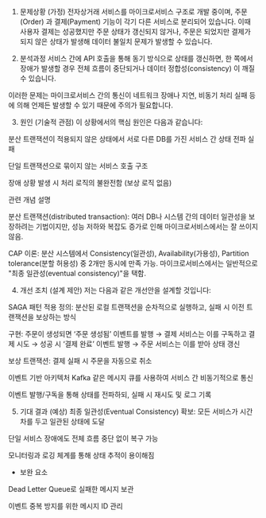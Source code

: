 1. 문제상황 (가정)
전자상거래 서비스를 마이크로서비스 구조로 개발 중이며, 주문(Order) 과 결제(Payment) 기능이 각기 다른 서비스로 분리되어 있습니다.
이때 사용자 결제는 성공했지만 주문 상태가 갱신되지 않거나, 주문은 되었지만 결제가 되지 않은 상태가 발생해 데이터 불일치 문제가 발생할 수 있습니다.

2. 분석과정
서비스 간에 API 호출을 통해 동기 방식으로 상태를 갱신하면, 한 쪽에서 장애가 발생할 경우 전체 흐름이 중단되거나 데이터 정합성(consistency) 이 깨질 수 있습니다.

이러한 문제는 마이크로서비스 간의 통신이 네트워크 장애나 지연, 비동기 처리 실패 등에 의해 언제든 발생할 수 있기 때문에 주의가 필요합니다.

3. 원인 (기술적 관점)
이 상황에서의 핵심 원인은 다음과 같습니다:

분산 트랜잭션이 적용되지 않은 상태에서 서로 다른 DB를 가진 서비스 간 상태 전파 실패

단일 트랜잭션으로 묶이지 않는 서비스 호출 구조

장애 상황 발생 시 처리 로직의 불완전함 (보상 로직 없음)

관련 개념 설명

분산 트랜잭션(distributed transaction): 여러 DB나 시스템 간의 데이터 일관성을 보장하려는 기법이지만, 성능 저하와 복잡도 증가로 인해 마이크로서비스에서는 잘 쓰이지 않음.

CAP 이론: 분산 시스템에서 Consistency(일관성), Availability(가용성), Partition tolerance(분할 허용성) 중 2개만 동시에 만족 가능. 마이크로서비스에서는 일반적으로 "최종 일관성(eventual consistency)"을 택함.

4. 개선 조치 (설계 제안)
저는 다음과 같은 개선안을 설계할 것입니다:

SAGA 패턴 적용
정의: 분산된 로컬 트랜잭션을 순차적으로 실행하고, 실패 시 이전 트랜잭션을 보상하는 방식

구현: 주문이 생성되면 ‘주문 생성됨’ 이벤트를 발행 → 결제 서비스는 이를 구독하고 결제 시도 → 성공 시 ‘결제 완료’ 이벤트 발행 → 주문 서비스는 이를 받아 상태 갱신

보상 트랜잭션: 결제 실패 시 주문을 자동으로 취소

이벤트 기반 아키텍처
Kafka 같은 메시지 큐를 사용하여 서비스 간 비동기적으로 통신

이벤트 발행/구독을 통해 상태를 전파하되, 실패 시 재시도 및 로그 기록

5. 기대 결과 (예상)
최종 일관성(Eventual Consistency) 확보: 모든 서비스가 시간차를 두고 일관된 상태에 도달

단일 서비스 장애에도 전체 흐름 중단 없이 복구 가능

모니터링과 로깅 체계를 통해 상태 추적이 용이해짐

+ 보완 요소

Dead Letter Queue로 실패한 메시지 보관

이벤트 중복 방지를 위한 메시지 ID 관리